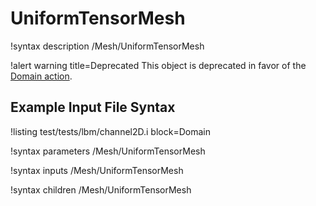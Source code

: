 # UniformTensorMesh

!syntax description /Mesh/UniformTensorMesh

!alert warning title=Deprecated
This object is deprecated in favor of the [Domain action](/DomainAction.md).

## Example Input File Syntax

!listing test/tests/lbm/channel2D.i block=Domain

!syntax parameters /Mesh/UniformTensorMesh

!syntax inputs /Mesh/UniformTensorMesh

!syntax children /Mesh/UniformTensorMesh
